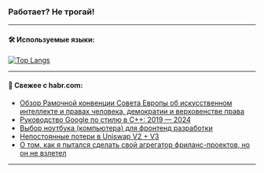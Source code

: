 ### Работает? Не трогай!

---
<!--
#### 🛠️ Technical stack:

![Java](https://img.shields.io/badge/Java-informational?logo=Oracle&style=flat&logoColor=white&color=FF4500)
![Kotlin](https://img.shields.io/badge/Kotlin-informational?logo=Kotlin&style=flat&logoColor=white&color=774D97)
![TS](https://img.shields.io/badge/TypeScript-informational?logo=typeScript&style=flat&logoColor=black&color=017acc)
![Python](https://img.shields.io/badge/Python-informational?logo=Python&style=flat&logoColor=black&color=ffdd54) <br>
![Spring](https://img.shields.io/badge/Spring-informational?logo=Spring&style=flat&logoColor=white&color=6DB33F) 
![SpringBoot](https://img.shields.io/badge/SpringBoot-informational?logo=SpringBoot&style=flat&logoColor=white&color=6DB33F)
![Nest](https://img.shields.io/badge/NestJS-informational?logo=NestJS&style=flat&logoColor=white&color=E0234E) 
![NodeJS](https://img.shields.io/badge/NodeJS-informational?logo=node.js&style=flat&logoColor=white&color=70A760)<br>
![PostgreSQL](https://img.shields.io/badge/PostgreSQL-informational?logo=PostgreSQL&style=flat&logoColor=white&color=DAA520)
![MongoDB](https://img.shields.io/badge/MongoDB-informational?logo=MongoDB&style=flat&logoColor=white&color=870000)
![Apache](https://img.shields.io/badge/Apache-informational?logo=apache&style=flat&logoColor=white&color=f74e28)

___ 
-->

#### 🛠️ Используемые языки:

[![Top Langs](https://github-readme-stats-u2qms2cxw-advtsettinggmailcoms-projects.vercel.app/api/top-langs/?username=zloylis&langs_count=10&hide_title=true&title_color=e6edf3&size_weight=0.5&count_weight=0.5&layout=compact&hide_progress=true&hide_border=true&theme=dracula)](https://github.com/zloylis)

<!---


####  :octocat:&nbsp;&nbsp; Статистика:

![GitHub stats](https://github-readme-stats-u2qms2cxw-advtsettinggmailcoms-projects.vercel.app/api?username=zloylis&show_icons=true&hide_border=true&theme=dracula&title_color=e6edf3&include_all_commits=true&count_private=true&hide_rank=false&hide_title=true&rank_icon=github)
-->
---

#### 💬 Свежее с habr.com:

<!-- BLOG-POST-LIST:START -->
- [Обзор Рамочной конвенции Совета Европы об искусственном интеллекте и правах человека, демократии и верховенстве права](https://habr.com/ru/articles/841556/?utm_source=habrahabr&utm_medium=rss&utm_campaign=841556)
- [Руководство Google по стилю в C++: 2019 — 2024](https://habr.com/ru/articles/841552/?utm_source=habrahabr&utm_medium=rss&utm_campaign=841552)
- [Выбор ноутбука &lpar;компьютера&rpar; для фронтенд разработки](https://habr.com/ru/articles/841590/?utm_source=habrahabr&utm_medium=rss&utm_campaign=841590)
- [Непостоянные потери в Uniswap V2 + V3](https://habr.com/ru/articles/841586/?utm_source=habrahabr&utm_medium=rss&utm_campaign=841586)
- [О том, как я пытался сделать свой агрегатор фриланс-проектов, но он не взлетел](https://habr.com/ru/articles/841584/?utm_source=habrahabr&utm_medium=rss&utm_campaign=841584)
<!-- BLOG-POST-LIST:END -->

---

